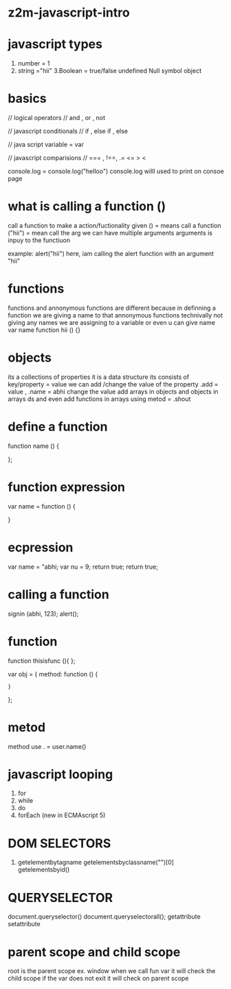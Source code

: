 # z2m-javascript-intro
# javascript types 
1. number = 1
2. string ="hii"
3.Boolean = true/false
undefined
Null
symbol
object





# basics 

//  logical operators 
//  and , or , not 

//  javascript conditionals 
//  if ,  else if , else  

//  java script variable = var 

//  javascript comparisions 
//  ===  , !==, .= <= > < 


console.log = console.log("helloo")
console.log willl used to print on consoe page 

# what is calling a function ()
call a function to make a action/fuctionality given 
() = means call a function 
("hii") = mean call the arg 
we can have multiple arguments 
arguments is inpuy to the functiuon 

example:
alert("hii")
here, iam calling the alert function with an argument "hii"

# functions
functions and annonymous functions are different because in definning a function we are giving a name to that 
annonymous functions technivally not giving any names we are assigning to a variable or even u can give name var name function hii () {}

# objects
its a collections of properties
it is a data structure
its consists of key/property = value
we can add /change the value of the property
.add = value , .name = abhi change the value
add arrays in objects and objects in arrays ds and even add functions in arrays using metod = .shout 

# define a function
function name () {

};
# function expression 
var name = function () {

}

# ecpression 
var name  = "abhi;
var nu = 9;
return true;
return true;

# calling a function 
signin (abhi, 123);
alert();

# function
function thisisfunc (){
    <!-- here functionality -->
};

   var obj = {
    method: function () {

    }
};

# metod
method use . = user.name()  
<!--  here . name = method  -->


# javascript looping
1. for
2. while
3. do
4. forEach (new in ECMAscript 5)

# DOM SELECTORS 
1. getelementbytagname
getelementsbyclassname("")[0]
getelementsbyid()

# QUERYSELECTOR
document.queryselector()
document.queryselectorall();
getattribute
setattribute

# parent scope  and child scope
root is the parent scope ex. window
when we call fun var it will check the child scope if the var does not exit it will check on parent scope
